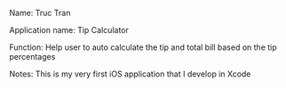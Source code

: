Name: Truc Tran

Application name: Tip Calculator

Function:  Help user to auto calculate the tip and total bill based on the tip percentages 

Notes: This is my very first iOS application that I develop in Xcode 
